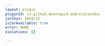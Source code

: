 ```yaml
---
layout: plugin
pluginId: io.github.amannepid.androidjavadoc
jarSha1: INVALID
isJarAvailable: true
error: NONE
violations: []

---
```

